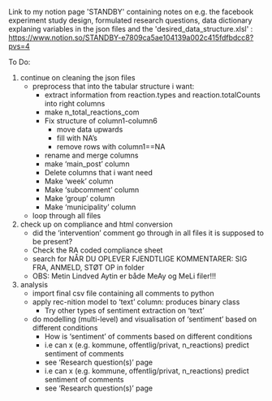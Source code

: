 Link to my notion page 'STANDBY' containing notes on e.g. the facebook experiment study design, formulated research questions, data dictionary explaning variables in the json files and the 'desired_data_structure.xlsl'  : https://www.notion.so/STANDBY-e7809ca5ae104139a002c415fdfbdcc8?pvs=4 

To Do: 

1. continue on cleaning the json files
    - preprocess that into the tabular structure i want:
        - extract information from reaction.types and reaction.totalCounts into right columns
        - make n_total_reactions_com
        - Fix structure of column1-column6
            - move data upwards
            - fill with NA’s
            - remove rows with column1==NA
        - rename and merge columns
        - make ‘main_post’ column
        - Delete columns that i want need
        - Make ‘week’ column
        - Make ‘subcomment’ column
        - Make ‘group’ column
        - Make ‘municipality’ column
    - loop through all files
2. check up on compliance and html conversion
    - did the ‘intervention’ comment go through in all files it is supposed to be present?
    - Check the RA coded compliance sheet
    - search for NÅR DU OPLEVER FJENDTLIGE KOMMENTARER: SIG FRA, ANMELD, STØT OP in folder
    - OBS: Metin Lindved Aytin er både MeAy og MeLi filer!!!
3. analysis
    - import final csv file containing all comments to python
    - apply rec-nition model to ‘text’ column: produces binary class
        - Try other types of sentiment extraction on ‘text’
    - do modelling (multi-level) and visualisation of ‘sentiment’ based on different conditions
        - How is ‘sentiment’ of comments based on different conditions
        - i.e can x (e.g. kommune, offentlig/privat, n_reactions) predict sentiment of comments
        - see ‘Research question(s)’ page
        - i.e can x (e.g. kommune, offentlig/privat, n_reactions) predict sentiment of comments
        - see ‘Research question(s)’ page
